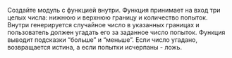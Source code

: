 Создайте модуль с функцией внутри. 
Функция принимает на вход три целых числа: нижнюю и верхнюю границу и количество попыток. 
Внутри генерируется случайное число в указанных границах и пользователь должен угадать его за заданное число попыток. 
Функция выводит подсказки “больше” и “меньше”. 
Если число угадано, возвращается истина, а если попытки исчерпаны - ложь.
